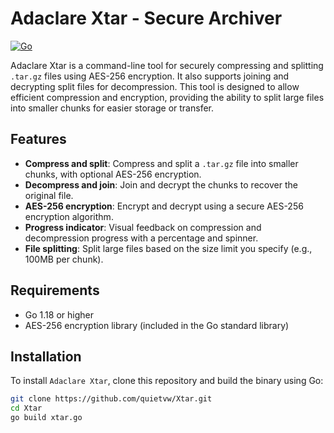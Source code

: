 # Adaclare Xtar - Secure Archiver

[![Go](https://github.com/quietvw/Xtar/actions/workflows/go.yml/badge.svg)](https://github.com/quietvw/Xtar/actions/workflows/go.yml)

Adaclare Xtar is a command-line tool for securely compressing and splitting `.tar.gz` files using AES-256 encryption. It also supports joining and decrypting split files for decompression. This tool is designed to allow efficient compression and encryption, providing the ability to split large files into smaller chunks for easier storage or transfer.

## Features

- **Compress and split**: Compress and split a `.tar.gz` file into smaller chunks, with optional AES-256 encryption.
- **Decompress and join**: Join and decrypt the chunks to recover the original file.
- **AES-256 encryption**: Encrypt and decrypt using a secure AES-256 encryption algorithm.
- **Progress indicator**: Visual feedback on compression and decompression progress with a percentage and spinner.
- **File splitting**: Split large files based on the size limit you specify (e.g., 100MB per chunk).

## Requirements

- Go 1.18 or higher
- AES-256 encryption library (included in the Go standard library)

## Installation

To install `Adaclare Xtar`, clone this repository and build the binary using Go:

```bash
git clone https://github.com/quietvw/Xtar.git
cd Xtar
go build xtar.go


